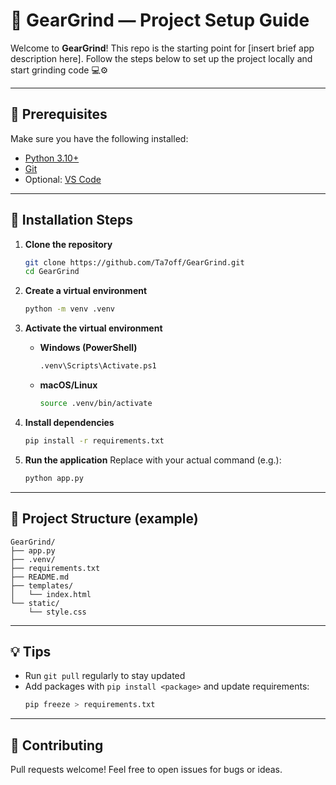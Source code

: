 # 📘 GearGrind — Project Setup Guide

Welcome to **GearGrind**! This repo is the starting point for [insert brief app description here]. Follow the steps below to set up the project locally and start grinding code 💻⚙️

---

## 🔧 Prerequisites

Make sure you have the following installed:

- [Python 3.10+](https://www.python.org/downloads/)
- [Git](https://git-scm.com/)
- Optional: [VS Code](https://code.visualstudio.com/)

---

## 🚀 Installation Steps

1. **Clone the repository**
   ```bash
   git clone https://github.com/Ta7off/GearGrind.git
   cd GearGrind
   ```

2. **Create a virtual environment**
   ```bash
   python -m venv .venv
   ```

3. **Activate the virtual environment**

   - **Windows (PowerShell)**
     ```bash
     .venv\Scripts\Activate.ps1
     ```

   - **macOS/Linux**
     ```bash
     source .venv/bin/activate
     ```

4. **Install dependencies**
   ```bash
   pip install -r requirements.txt
   ```

5. **Run the application**
   Replace with your actual command (e.g.):
   ```bash
   python app.py
   ```

---

## 📂 Project Structure (example)

```
GearGrind/
├── app.py
├── .venv/
├── requirements.txt
├── README.md
├── templates/
│   └── index.html
└── static/
    └── style.css
```

---

## 💡 Tips

- Run `git pull` regularly to stay updated
- Add packages with `pip install <package>` and update requirements:
  ```bash
  pip freeze > requirements.txt
  ```

---

## 🤝 Contributing

Pull requests welcome! Feel free to open issues for bugs or ideas.